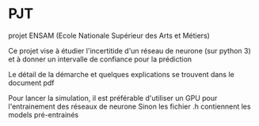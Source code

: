 # PJT
projet ENSAM (Ecole Nationale Supérieur des Arts et Métiers) 

Ce projet vise à étudier l'incertitide d'un réseau de neurone (sur python 3) et à donner un intervalle de confiance pour la prédiction

Le détail de la démarche et quelques explications se trouvent dans le document pdf

Pour lancer la simulation, il est préférable d'utiliser un GPU pour l'entrainement des réseaux de neurone
Sinon les fichier .h contiennent les models pré-entrainés
